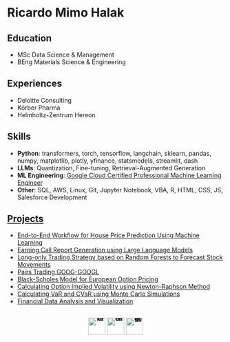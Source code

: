 # Ricardo Mimo Halak
## Education
- MSc Data Science & Management
- BEng Materials Science & Engineering
  
## Experiences
- Deloitte Consulting
- Körber Pharma
- Helmholtz-Zentrum Hereon

## Skills 
- **Python**: transformers, torch, tensorflow, langchain, sklearn, pandas, numpy, matplotlib, plotly, yfinance, statsmodels, streamlit, dash
- **LLMs**: Quantization, Fine-tuning, Retrieval-Augmented Generation
- **ML Engineering**: [Google Cloud Certified Professional Machine Learning Engineer](https://pdf.credential.net/0m7id4pn_1710683752173.pdf)
- **Other**: SQL, AWS, Linux, Git, Jupyter Notebook, VBA, R, HTML, CSS, JS, Salesforce Development
  
## [Projects](https://github.com/RMHalak/Projects)
- [End-to-End Workflow for House Price Prediction Using Machine Learning](https://github.com/RMHalak/Projects?tab=readme-ov-file#end-to-end-workflow-for-house-price-prediction-using-machine-learning)
- [Earning Call Report Generation using Large Language Models](https://github.com/RMHalak/Projects?tab=readme-ov-file#earning-call-report-generation-using-large-language-models)
- [Long-only Trading Strategy based on Random Forests to Forecast Stock Movements](https://github.com/RMHalak/Projects?tab=readme-ov-file#long-only-trading-strategy-based-on-random-forests-to-forecast-stock-movements)
- [Pairs Trading GOOG-GOOGL](https://github.com/RMHalak/Projects?tab=readme-ov-file#pairs-trading-goog-googl)
- [Black-Scholes Model for European Option Pricing](https://github.com/RMHalak/Projects?tab=readme-ov-file#black-scholes-model-for-european-option-pricing)
- [Calculating Option Implied Volatility using Newton-Raphson Method](https://github.com/RMHalak/Projects?tab=readme-ov-file#calculating-option-implied-volatility-using-newton-raphson-method)
- [Calculating VaR and CVaR using Monte Carlo Simulations](https://github.com/RMHalak/Projects?tab=readme-ov-file#calculating-var-and-cvar-using-monte-carlo-simulations)
- [Financial Data Analysis and Visualization](https://github.com/RMHalak/Projects?tab=readme-ov-file#financial-data-analysis-and-visualization) 

<!--![Anurag's GitHub Top Langs](https://github-readme-stats.vercel.app/api/top-langs/?username=RicardoHalak&layout=compact)
[![Anurag's GitHubTop Langs](https://github-readme-stats.vercel.app/api/top-langs/?username=RicardoHalak&layout=donut)](https://github.com/RicardoHalak/github-readme-stats)
![Anurag's GitHub stats](https://github-readme-stats.vercel.app/api?username=RicardoHalak&hide=contribs,prs&show=reviews,discussions_started,discussions_answered,prs_merged&show_icons=true&theme=transparent&hide_border=true&include_all_commits=true)-->

<!--[<img src='https://cdn.jsdelivr.net/npm/simple-icons@3.0.1/icons/linkedin.svg' alt='linkedin' height='40'>](https://www.linkedin.com/in/ricardomimohalak/) 
[<img src='https://cdn.jsdelivr.net/npm/simple-icons@3.0.1/icons/hackerrank.svg' alt='hackerrank' height='40'>](https://www.hackerrank.com/profile/ricardo_halak) -->

## 

<div align="center" style="line-height: 0;">
  <a href="https://www.linkedin.com/in/ricardomimohalak/" style="text-decoration: none; border: none; outline: none;">
    <img src="https://cdn.worldvectorlogo.com/logos/linkedin-icon-2.svg" alt="linkedin" height="40" style="vertical-align: middle;">
  </a>
  <a href="https://www.hackerrank.com/profile/ricardo_halak" style="text-decoration: none; border: none; outline: none;">
    <img src="https://cdn.worldvectorlogo.com/logos/hackerrank.svg" alt="hackerrank" height="40" style="vertical-align: middle;">
  </a>
  <a href="https://huggingface.co/RMHalak" style="text-decoration: none; border: none; outline: none;">
    <img src="https://huggingface.co/datasets/huggingface/brand-assets/resolve/main/hf-logo.svg" alt="huggingface" height="40" style="vertical-align: middle;">
  </a>
</div>

## 
<!--[<img src='https://cdn.jsdelivr.net/npm/simple-icons@3.0.1/icons/datacamp.svg' alt='datacamp' height='40'>](https://www.datacamp.com/portfolio/ricardohalak-97519e2e-187f-43c5-b68f-e8749cdbcacd)  -->


<!--
https://huggingface.co/RMHalak

-->

